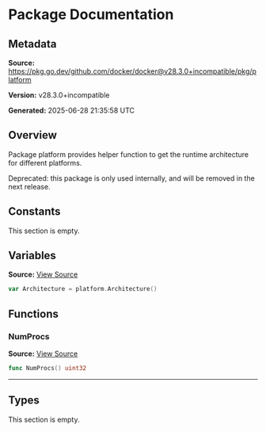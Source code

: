 # Package Documentation

## Metadata

**Source:** https://pkg.go.dev/github.com/docker/docker@v28.3.0+incompatible/pkg/platform

**Version:** v28.3.0+incompatible

**Generated:** 2025-06-28 21:35:58 UTC

## Overview

Package platform provides helper function to get the runtime architecture
for different platforms.

Deprecated: this package is only used internally, and will be removed in the next release.


## Constants

This section is empty.

## Variables

**Source:** [View Source](https://github.com/docker/docker/blob/v28.3.0/pkg/platform/platform.go#L20)

```go
var Architecture = platform.Architecture()
```

## Functions

### NumProcs

**Source:** [View Source](https://github.com/docker/docker/blob/v28.3.0/pkg/platform/platform.go#L25)  

```go
func NumProcs() uint32
```

---

## Types

This section is empty.

